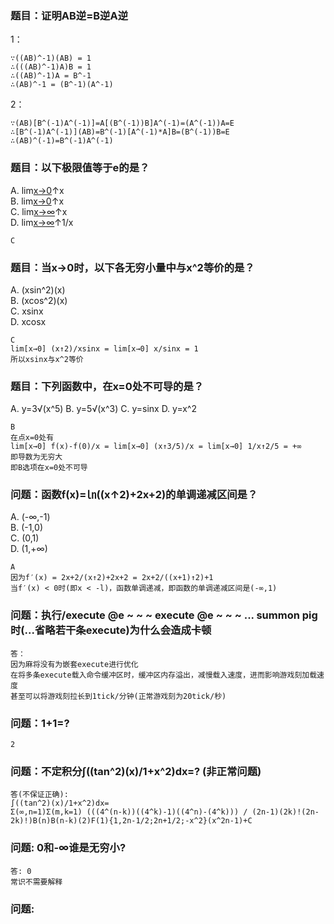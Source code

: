 ### 题目：证明AB逆=B逆A逆
1：
```
∵((AB)^-1)(AB) = 1
∴(((AB)^-1)A)B = 1
∴((AB)^-1)A = B^-1
∴(AB)^-1 = (B^-1)(A^-1)
```

2：
```
∵(AB)[B^(-1)A^(-1)]=A[(B^(-1))B]A^(-1)=(A^(-1))A=E
∴[B^(-1)A^(-1)](AB)=B^(-1)[A^(-1)*A]B=(B^(-1))B=E
∴(AB)^(-1)=B^(-1)A^(-1)
```

### 题目：以下极限值等于e的是？

A. lim[x→0](1+1/x)↑x<br>
B. lim[x→0](1+x)↑x<br>
C. lim[x→∞](1+1/x)↑x<br>
D. lim[x→∞](1+x)↑1/x

```
C
```

### 题目：当x→0时，以下各无穷小量中与x^2等价的是？

A. (xsin^2)(x)<br>
B. (xcos^2)(x)<br>
C. xsinx<br>
D. xcosx
```
C
lim[x→0] (x↑2)/xsinx = lim[x→0] x/sinx = 1
所以xsinx与x^2等价
```
### 题目：下列函数中，在x=0处不可导的是？
A. y=3√(x^5)
B. y=5√(x^3)
C. y=sinx
D. y=x^2
```
B
在点x=0处有
lim[x→0] f(x)-f(0)/x = lim[x→0] (x↑3/5)/x = lim[x→0] 1/x↑2/5 = +∞
即导数为无穷大
即B选项在x=0处不可导
```

### 问题：函数f(x)=㏑((x↑2)+2x+2)的单调递减区间是？
A. (-∞,-1)<br>
B. (-1,0)<br>
C. (0,1)<br>
D. (1,+∞)
```
A
因为f′(x) = 2x+2/(x↑2)+2x+2 = 2x+2/((x+1)↑2)+1
当f′(x) < 0时(即x < -l)，函数单调递减，即函数的单调递减区间是(-∞,1)
```

### 问题：执行/execute @e ~ ~ ~ execute @e ~ ~ ~ ... summon pig时(...省略若干条execute)为什么会造成卡顿

```
答：
因为麻将没有为嵌套execute进行优化
在将多条execute载入命令缓冲区时，缓冲区内存溢出，减慢载入速度，进而影响游戏刻加载速度
甚至可以将游戏刻拉长到1tick/分钟(正常游戏刻为20tick/秒)
```

### 问题：1+1=?

```
2
```

### 问题：不定积分∫((tan^2)(x)/1+x^2)dx=?   (非正常问题)

```
答(不保证正确):
∫((tan^2)(x)/1+x^2)dx=
Σ(∞,n=1)Σ(m,k=1) (((4^(n-k))((4^k)-1)((4^n)-(4^k))) / (2n-1)(2k)!(2n-2k)!)B(n)B(n-k)(2)F(1){1,2n-1/2;2n+1/2;-x^2}(x^2n-1)+C
```

### 问题: 0和-∞谁是无穷小?

```
答: 0
常识不需要解释
```

### 问题:
